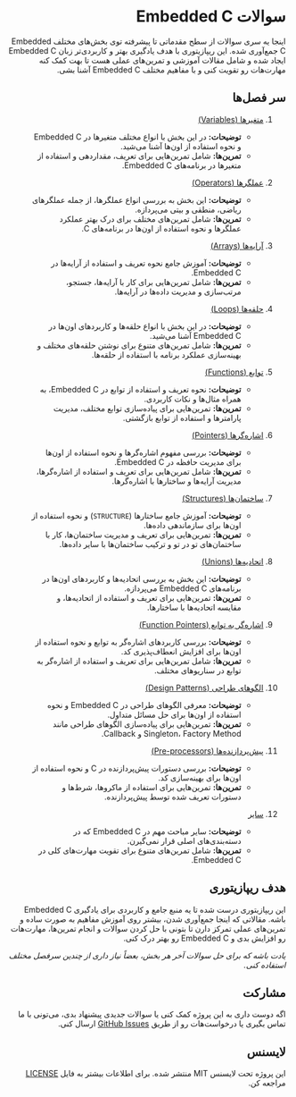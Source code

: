 <div dir="rtl">

# سوالات Embedded C

اینجا یه سری سوالات از سطح مقدماتی تا پیشرفته توی بخش‌های مختلف Embedded C جمع‌آوری شده. این ریپازیتوری با هدف یادگیری بهتر و کاربردی‌تر زبان Embedded C ایجاد شده و شامل مقالات آموزشی و تمرین‌های عملی هست تا بهت کمک کنه مهارت‌هات رو تقویت کنی و با مفاهیم مختلف Embedded C آشنا بشی.

## سر فصل‌ها
1. [متغیرها (Variables)](./Questions/Variables.md)
   - **توضیحات:** در این بخش با انواع مختلف متغیرها در Embedded C و نحوه استفاده از اون‌ها آشنا می‌شید.
   - **تمرین‌ها:** شامل تمرین‌هایی برای تعریف، مقداردهی و استفاده از متغیرها در برنامه‌های Embedded C.

2. [عملگرها (Operators)](./Questions/Operators.md)
   - **توضیحات:** این بخش به بررسی انواع عملگرها، از جمله عملگرهای ریاضی، منطقی و بیتی می‌پردازه.
   - **تمرین‌ها:** شامل تمرین‌های مختلف برای درک بهتر عملکرد عملگرها و نحوه استفاده از اون‌ها در برنامه‌های C.

3. [آرایه‌ها (Arrays)](./Questions/Arrays.md)
   - **توضیحات:** آموزش جامع نحوه تعریف و استفاده از آرایه‌ها در Embedded C.
   - **تمرین‌ها:** شامل تمرین‌هایی برای کار با آرایه‌ها، جستجو، مرتب‌سازی و مدیریت داده‌ها در آرایه‌ها.

4. [حلقه‌ها (Loops)](./Questions/Loops.md)
   - **توضیحات:** در این بخش با انواع حلقه‌ها و کاربردهای اون‌ها در Embedded C آشنا می‌شید.
   - **تمرین‌ها:** شامل تمرین‌های متنوع برای نوشتن حلقه‌های مختلف و بهینه‌سازی عملکرد برنامه با استفاده از حلقه‌ها.

5. [توابع (Functions)](./Questions/Functions.md)
   - **توضیحات:** نحوه تعریف و استفاده از توابع در Embedded C، به همراه مثال‌ها و نکات کاربردی.
   - **تمرین‌ها:** تمرین‌هایی برای پیاده‌سازی توابع مختلف، مدیریت پارامترها و استفاده از توابع بازگشتی.

6. [اشاره‌گرها (Pointers)](./Questions/Pointers.md)
   - **توضیحات:** بررسی مفهوم اشاره‌گرها و نحوه استفاده از اون‌ها برای مدیریت حافظه در Embedded C.
   - **تمرین‌ها:** شامل تمرین‌هایی برای تعریف و استفاده از اشاره‌گرها، مدیریت آرایه‌ها و ساختارها با اشاره‌گرها.

7. [ساختمان‌ها (Structures)](./Questions/Structures)
   - **توضیحات:** آموزش جامع ساختارها (`STRUCTURE`) و نحوه استفاده از اون‌ها برای سازماندهی داده‌ها.
   - **تمرین‌ها:** تمرین‌هایی برای تعریف و مدیریت ساختمان‌ها، کار با ساختمان‌های تو در تو و ترکیب ساختمان‌ها با سایر داده‌ها.

8. [اتحادیه‌ها (Unions)](TODO)
   - **توضیحات:** این بخش به بررسی اتحادیه‌ها و کاربردهای اون‌ها در برنامه‌های Embedded C می‌پردازه.
   - **تمرین‌ها:** تمرین‌هایی برای تعریف و استفاده از اتحادیه‌ها، و مقایسه اتحادیه‌ها با ساختارها.

9. [اشاره‌گر به توابع (Function Pointers)](./Questions/FunctionPointer.md)
   - **توضیحات:** بررسی کاربردهای اشاره‌گر به توابع و نحوه استفاده از اون‌ها برای افزایش انعطاف‌پذیری کد.
   - **تمرین‌ها:** شامل تمرین‌هایی برای تعریف و استفاده از اشاره‌گر به توابع در سناریوهای مختلف.

10. [الگوهای طراحی (Design Patterns)](./Questions/DesignPatterns)
    - **توضیحات:** معرفی الگوهای طراحی در Embedded C و نحوه استفاده از اون‌ها برای حل مسائل متداول.
    - **تمرین‌ها:** تمرین‌هایی برای پیاده‌سازی الگوهای طراحی مانند Singleton، Factory Method و Callback.

11. [پیش‌پردازنده‌ها (Pre-processors)](TODO)
    - **توضیحات:** بررسی دستورات پیش‌پردازنده در C و نحوه استفاده از اون‌ها برای بهینه‌سازی کد.
    - **تمرین‌ها:** تمرین‌هایی برای استفاده از ماکروها، شرط‌ها و دستورات تعریف شده توسط پیش‌پردازنده.

12. [سایر](./Questions/Misc.md)
    - **توضیحات:** سایر مباحث مهم در Embedded C که در دسته‌بندی‌های اصلی قرار نمی‌گیرن.
    - **تمرین‌ها:** شامل تمرین‌های متنوع برای تقویت مهارت‌های کلی در Embedded C.

## هدف ریپازیتوری

این ریپازیتوری درست شده تا یه منبع جامع و کاربردی برای یادگیری Embedded C باشه. مقالاتی که اینجا جمع‌آوری شدن، بیشتر روی آموزش مفاهیم به صورت ساده و تمرین‌های عملی تمرکز دارن تا بتونی با حل کردن سوالات و انجام تمرین‌ها، مهارت‌هات رو افزایش بدی و Embedded C رو بهتر درک کنی.

*یادت باشه که برای حل سوالات آخر هر بخش، بعضاً نیاز داری از چندین سرفصل مختلف استفاده کنی.*

## مشارکت

اگه دوست داری به این پروژه کمک کنی یا سوالات جدیدی پیشنهاد بدی، می‌تونی با ما تماس بگیری یا درخواست‌هات رو از طریق [GitHub Issues](#) ارسال کنی.

## لایسنس

این پروژه تحت لایسنس MIT منتشر شده. برای اطلاعات بیشتر به فایل [LICENSE](./LICENSE) مراجعه کن.

</div>

